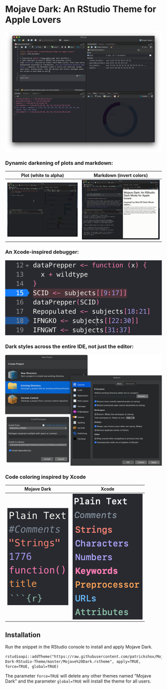 # Mojave Dark: An RStudio Theme for Apple Lovers

![](Main.png)

### Dynamic darkening of plots and markdown:

Plot (white to alpha)             |  Markdown (invert colors)
:-------------------------:|:-------------------------:
![](PlotsWhiteTransparencyDemo.gif)  |  ![](MarkdownColorInversionDemo.gif)

### An Xcode-inspired debugger:
![](DebugStyles.png)

### Dark styles across the entire IDE, not just the editor:
![](DarkEverywhere.png)

### Code coloring inspired by Xcode

Mojave Dark              |  Xcode
:-------------------------:|:-------------------------:
<img src="Mojave Dark Fonts and Colors.png">  |  <img src="Xcode Fonts And Colors Screenshot.png"> 

## Installation
Run the snippet in the RStudio console to install and apply Mojave Dark.
```
rstudioapi::addTheme("https://raw.githubusercontent.com/patrickshox/Mojave-Dark-RStudio-Theme/master/Mojave%20Dark.rstheme", apply=TRUE, force=TRUE, global=TRUE)
```
The parameter `force=TRUE` will delete any other themes named "Mojave Dark" and the parameter `global=TRUE` will install the theme for all users.
